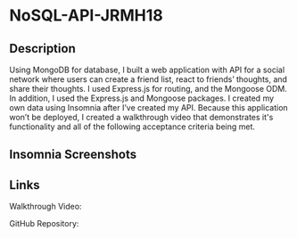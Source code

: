 # NoSQL-API-JRMH18

## Description
Using MongoDB for database, I built a web application with API for a social network where users can create a friend list, react to friends’ thoughts, and share their thoughts. I used Express.js for routing, and the Mongoose ODM. In addition, I used the Express.js and Mongoose packages. I created my own data using Insomnia after I’ve created my API. Because this application won’t be deployed, I created a walkthrough video that demonstrates it's functionality and all of the following acceptance criteria being met. 

## Insomnia Screenshots

## Links

Walkthrough Video: 

GitHub Repository: 